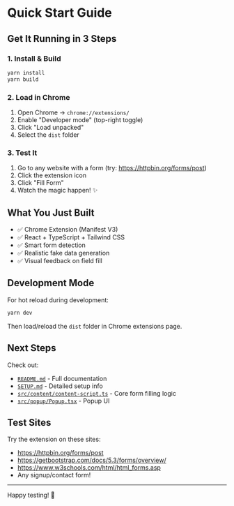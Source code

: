 # Quick Start Guide

## Get It Running in 3 Steps

### 1. Install & Build

```bash
yarn install
yarn build
```

### 2. Load in Chrome

1. Open Chrome → `chrome://extensions/`
2. Enable "Developer mode" (top-right toggle)
3. Click "Load unpacked"
4. Select the `dist` folder

### 3. Test It

1. Go to any website with a form (try: https://httpbin.org/forms/post)
2. Click the extension icon
3. Click "Fill Form"
4. Watch the magic happen! ✨

## What You Just Built

- ✅ Chrome Extension (Manifest V3)
- ✅ React + TypeScript + Tailwind CSS
- ✅ Smart form detection
- ✅ Realistic fake data generation
- ✅ Visual feedback on field fill

## Development Mode

For hot reload during development:

```bash
yarn dev
```

Then load/reload the `dist` folder in Chrome extensions page.

## Next Steps

Check out:
- [`README.md`](README.md) - Full documentation
- [`SETUP.md`](SETUP.md) - Detailed setup info
- [`src/content/content-script.ts`](src/content/content-script.ts) - Core form filling logic
- [`src/popup/Popup.tsx`](src/popup/Popup.tsx) - Popup UI

## Test Sites

Try the extension on these sites:
- https://httpbin.org/forms/post
- https://getbootstrap.com/docs/5.3/forms/overview/
- https://www.w3schools.com/html/html_forms.asp
- Any signup/contact form!

---

Happy testing! 🚀
